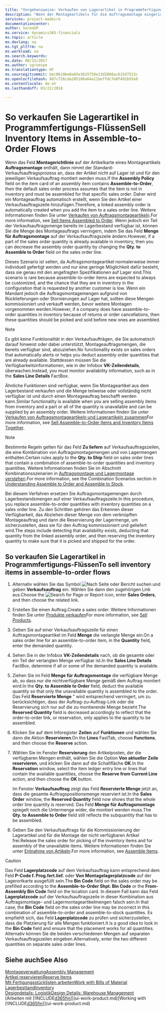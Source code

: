 ```yaml
---
title: "Vorgehensweise: Verkaufen von Lagerartikel in Programmfertigungs-Flüssen | Microsoft Docs"
description: "Wenn der Montageartikels für die Auftragsmontage eingerichtet ist, dann nimmt der Standard-Verkaufsauftragsprozess an, dass der Artikel nicht auf Lager ist und für den jeweiligen Verkaufsauftrag montiert werden muss. Daher wird ein Montageauftrag automatisch erstellt, wenn Sie den Artikel einer Verkaufsauftragszeile hinzufügen."
services: project-madeira
documentationcenter: 
author: SorenGP
ms.service: dynamics365-financials
ms.topic: article
ms.devlang: na
ms.tgt_pltfrm: na
ms.workload: na
ms.search.keywords: 
ms.date: 08/15/2017
ms.author: sgroespe
ms.translationtype: HT
ms.sourcegitcommit: bec0619be0a65e3625759e13d2866ac615d7513c
ms.openlocfilehash: 8d7c726cda285100a64a11beffdc7e0f492b93a9
ms.contentlocale: de-at
ms.lasthandoff: 03/22/2018

---
```

# <a name="sell-inventory-items-in-assemble-to-order-flows"></a><span data-ttu-id="8b74e-104">So verkaufen Sie Lagerartikel in Programmfertigungs-Flüssen</span><span class="sxs-lookup"><span data-stu-id="8b74e-104">Sell Inventory Items in Assemble-to-Order Flows</span></span>
<span data-ttu-id="8b74e-105">Wenn das Feld **Montagerichtlinie** auf der Artikelkarte eines Montageartikels **Auftragsmontage** enthält, dann nimmt der Standard-Verkaufsauftragsprozess an, dass der Artikel nicht auf Lager ist und für den jeweiligen Verkaufsauftrag montiert werden muss.</span><span class="sxs-lookup"><span data-stu-id="8b74e-105">If the **Assembly Policy** field on the item card of an assembly item contains **Assemble-to-Order**, then the default sales order process assumes that the item is not in inventory and must be assembled for that specific sales order.</span></span> <span data-ttu-id="8b74e-106">Daher wird ein Montageauftrag automatisch erstellt, wenn Sie den Artikel einer Verkaufsauftragszeile hinzufügen.</span><span class="sxs-lookup"><span data-stu-id="8b74e-106">Therefore, a linked assembly order is automatically created when you add the item to a sales order line.</span></span> <span data-ttu-id="8b74e-107">Weitere Informationen finden Sie unter [Verkaufen von Auftragsmontageartikeln](assembly-how-to-sell-items-assembled-to-order.md).</span><span class="sxs-lookup"><span data-stu-id="8b74e-107">For more information, see [Sell Items Assembled to Order](assembly-how-to-sell-items-assembled-to-order.md).</span></span> <span data-ttu-id="8b74e-108">Wenn jedoch ein Teil der Verkaufsauftragsmenge bereits im Lagerbestand verfügbar ist, können Sie die Menge des Montageauftrags verringern, indem Sie das Feld **Menge für Auftragsmontage** auf der Verkaufsauftragszeile ändern.</span><span class="sxs-lookup"><span data-stu-id="8b74e-108">However, if a part of the sales order quantity is already available in inventory, then you can decrease the assembly order quantity by changing the **Qty. to Assemble to Order** field on the sales order line.</span></span>  

<span data-ttu-id="8b74e-109">Dieses Szenario ist selten, da Auftragsmontageartikel normalerweise immer individuell gefertigt werden und nur eine geringe Möglichkeit dafür besteht, dass sie genau mit den angefragten Spezifikationen auf Lager sind.</span><span class="sxs-lookup"><span data-stu-id="8b74e-109">This scenario is rare because assemble-to-order items are expected to always be customized, and the chance that they are in inventory in the configuration that is requested by another customer is low.</span></span> <span data-ttu-id="8b74e-110">Wenn ein Mandant jedoch die Auftragsmontagemengen aufgrund von Rücklieferungen oder Stornierungen auf Lager hat, sollten diese Mengen kommissioniert und verkauft werden, bevor weitere Montagen vorgenommen werden.</span><span class="sxs-lookup"><span data-stu-id="8b74e-110">However, if a company does have assemble-to-order quantities in inventory because of returns or order cancellations, then these quantities should be picked and sold before new ones are assembled.</span></span>  

> [!NOTE]  
>  <span data-ttu-id="8b74e-111">Es gibt keine Funktionalität in den Verkaufsaufträgen, die Sie automatisch darauf hinweist oder dabei unterstützt, Montageauftragsmengen, die bereits verfügbar sind, abzuziehen.</span><span class="sxs-lookup"><span data-stu-id="8b74e-111">No functionality exists on sales orders that automatically alerts or helps you deduct assembly order quantities that are already available.</span></span> <span data-ttu-id="8b74e-112">Stattdessen müssen Sie die Verfügbarkeitsinformationen, wie in der Infobox **VK-Zeilendetails**, überwachen.</span><span class="sxs-lookup"><span data-stu-id="8b74e-112">Instead, you must monitor availability information, such as in the **Sales Line Details** FactBox.</span></span>  

<span data-ttu-id="8b74e-113">Ähnliche Funktionen sind verfügbar, wenn Sie Montageartikel aus dem Lagerbestand verkaufen und die Menge teilweise oder vollständig nicht verfügbar ist und durch einen Montageauftrag beschafft werden kann.</span><span class="sxs-lookup"><span data-stu-id="8b74e-113">Similar functionality is available when you are selling assembly items from inventory and a part or all of the quantity is unavailable and can be supplied by an assembly order.</span></span> <span data-ttu-id="8b74e-114">Weitere Informationen finden Sie unter [Verkaufen von Auftragsmontageartikeln und Lagerartikeln zusammen](assembly-how-to-sell-assemble-to-order-items-and-inventory-items-together.md)</span><span class="sxs-lookup"><span data-stu-id="8b74e-114">For more information, see [Sell Assemble-to-Order Items and Inventory Items Together](assembly-how-to-sell-assemble-to-order-items-and-inventory-items-together.md).</span></span>  

> [!NOTE]  
>  <span data-ttu-id="8b74e-115">Bestimmte Regeln gelten für das Feld **Zu liefern** auf Verkaufsauftragszeilen, die eine Kombination von Auftragsmontagemengen und von Lagermengen enthalten.</span><span class="sxs-lookup"><span data-stu-id="8b74e-115">Certain rules apply to the **Qty. to Ship** field on sales order lines that contain a combination of assemble-to-order quantities and inventory quantities.</span></span> <span data-ttu-id="8b74e-116">Weitere Informationen finden Sie im Abschnitt Kombinationsszenarien in [Auftragsmontage und Lagermontage verstehen](assembly-assemble-to-order-or-assemble-to-stock.md).</span><span class="sxs-lookup"><span data-stu-id="8b74e-116">For more information, see the Combination Scenarios section in [Understanding Assemble to Order and Assemble to Stock](assembly-assemble-to-order-or-assemble-to-stock.md).</span></span>  

<span data-ttu-id="8b74e-117">Bei diesem Verfahren ersetzen Sie Auftragsmontagemengen durch Lagerbestandsmengen auf einer Verkaufsauftragszeile.</span><span class="sxs-lookup"><span data-stu-id="8b74e-117">In this procedure, you replace assemble-to-order quantities with inventory quantities on a sales order line.</span></span> <span data-ttu-id="8b74e-118">Zu den Schritten gehören das Erkennen dieser Verfügbarkeit, das Abziehen dieser Menge von dem verknüpften Montageauftrag und dann die Reservierung der Lagermenge, um sicherzustellen, dass sie für den Auftrag kommissioniert und geliefert wird.</span><span class="sxs-lookup"><span data-stu-id="8b74e-118">The steps include detecting that availability exists, deducting that quantity from the linked assembly order, and then reserving the inventory quantity to make sure that it is picked and shipped for the order.</span></span>  

## <a name="to-sell-inventory-items-in-assemble-to-order-flows"></a><span data-ttu-id="8b74e-119">So verkaufen Sie Lagerartikel in Programmfertigungs-Flüssen</span><span class="sxs-lookup"><span data-stu-id="8b74e-119">To sell inventory items in assemble-to-order flows</span></span>  
1.  <span data-ttu-id="8b74e-120">Alternativ wählen Sie das Symbol ![Nach Seite oder Bericht suchen](media/ui-search/search_small.png "Nach Seite oder Bericht suchen") und geben **Verkaufsauftrag** ein. Wählen Sie dann den zugehörigen Link aus.</span><span class="sxs-lookup"><span data-stu-id="8b74e-120">Choose the ![Search for Page or Report](media/ui-search/search_small.png "Search for Page or Report icon") icon, enter **Sales Orders**, and then choose the related link.</span></span>  
2.  <span data-ttu-id="8b74e-121">Erstellen Sie einen Auftrag.</span><span class="sxs-lookup"><span data-stu-id="8b74e-121">Create a sales order.</span></span> <span data-ttu-id="8b74e-122">Weitere Informationen finden Sie unter [Produkte verkaufen](sales-how-sell-products.md)</span><span class="sxs-lookup"><span data-stu-id="8b74e-122">For more information, see [Sell Products](sales-how-sell-products.md).</span></span>  
3.  <span data-ttu-id="8b74e-123">Geben Sie auf einer Verkaufsauftragszeile für einen Auftragsmontageartikel im Feld **Menge** die verlangte Menge ein.</span><span class="sxs-lookup"><span data-stu-id="8b74e-123">On a sales order line for an assemble-to-order item, in the **Quantity** field, enter the demanded quantity.</span></span>  
4.  <span data-ttu-id="8b74e-124">Sehen Sie in der Infobox **VK-Zeilendetails** nach, ob die gesamte oder ein Teil der verlangten Menge verfügbar ist.</span><span class="sxs-lookup"><span data-stu-id="8b74e-124">In the **Sales Line Details** FactBox, determine if all or some of the demanded quantity is available.</span></span>  
5.  <span data-ttu-id="8b74e-125">Ziehen Sie im Feld **Menge für Auftragsmontage** die verfügbare Menge ab, so dass nur die nichtverfügbare Menge gemäß dem Auftrag montiert wird.</span><span class="sxs-lookup"><span data-stu-id="8b74e-125">In the **Qty. to Assemble to Order** field, deduct the available quantity so that only the unavailable quantity is assembled to the order.</span></span> <span data-ttu-id="8b74e-126">Das Feld **Reservierte Menge** " wird entsprechend verringert, um zu berücksichtigen, dass der Auftrag-zu-Auftrag-Link oder die Reservierung sich nur auf die zu montierende Menge bezieht.</span><span class="sxs-lookup"><span data-stu-id="8b74e-126">The **Reserved Quantity** field is decreased accordingly to reflect that the order-to-order link, or reservation, only applies to the quantity to be assembled.</span></span>  
6.  <span data-ttu-id="8b74e-127">Klicken Sie auf dem Inforegister **Zeilen** auf **Funktionen** und wählen Sie dann die Aktion **Reservieren**.</span><span class="sxs-lookup"><span data-stu-id="8b74e-127">On the **Lines** FastTab, choose **Functions**, and then choose the **Reserve** action.</span></span>  
7.  <span data-ttu-id="8b74e-128">Wählen Sie im Fenster **Reservierung** den Artikelposten, der die verfügbaren Mengen enthält, wählen Sie die Option **Von aktueller Zeile reservieren**, und klicken Sie dann auf die Schaltfläche **OK**.</span><span class="sxs-lookup"><span data-stu-id="8b74e-128">In the **Reservation** window, select the item ledger entry line or lines that contain the available quantities, choose the **Reserve from Current Line** action, and then choose the **OK** button.</span></span>  

    <span data-ttu-id="8b74e-129">Im Fenster **Verkaufsauftrag** zeigt das Feld **Reservierte Menge** jetzt an, dass die gesamte Auftragspositionsmenge reserviert ist.</span><span class="sxs-lookup"><span data-stu-id="8b74e-129">In the **Sales Order** window, the **Reserved Quantity** field now shows that the whole order line quantity is reserved.</span></span> <span data-ttu-id="8b74e-130">Das Feld **Menge für Auftragsmontage** spiegelt noch die Untermenge wider, die montiert werden muss.</span><span class="sxs-lookup"><span data-stu-id="8b74e-130">The **Qty. to Assemble to Order** field still reflects the subquantity that has to be assembled.</span></span>  

8.  <span data-ttu-id="8b74e-131">Geben Sie den Verkaufsauftrags für die Kommissionierung der Lagerartikel und für die Montage der nicht verfügbaren Artikel frei.</span><span class="sxs-lookup"><span data-stu-id="8b74e-131">Release the sales order for picking of the inventory items and for assembly of the unavailable items.</span></span> <span data-ttu-id="8b74e-132">Weitere Informationen finden Sie unter [Entnahme von Artikeln](assembly-how-to-assemble-items.md).</span><span class="sxs-lookup"><span data-stu-id="8b74e-132">For more information, see [Assemble Items](assembly-how-to-assemble-items.md).</span></span>  

> [!CAUTION]  
>  <span data-ttu-id="8b74e-133">Das Feld **Lagerplatzcode** auf dem Verkaufsauftrag kann entsprechend dem Feld **P-Code f. Prog.fert.lief.** oder **Von Montagelagerplatzcode** auf der Lagerortkarte ausgefüllt sein.</span><span class="sxs-lookup"><span data-stu-id="8b74e-133">The **Bin Code** field on the sales order may be prefilled according to the **Assemble-to-Order Shpt. Bin Code** or the **From-Assembly Bin Code** field on the location card.</span></span> <span data-ttu-id="8b74e-134">In diesem Fall kann das Feld **Lagerplatzcode** auf der Verkaufsauftragszeile in dieser Kombination aus Auftragsmontage- und Lagermontageartikelmengen falsch sein.</span><span class="sxs-lookup"><span data-stu-id="8b74e-134">In that case, the **Bin Code** field on the sales order line may be incorrect in this combination of assemble-to-order and assemble-to-stock quantities.</span></span> <span data-ttu-id="8b74e-135">Es empfiehlt sich, das Feld **Lagerplatzcode** zu prüfen und sicherzustellen, dass die Platzierung für alle Mengen funktioniert.</span><span class="sxs-lookup"><span data-stu-id="8b74e-135">It is a good idea to look in the **Bin Code** field and ensure that the placement works for all quantities.</span></span> <span data-ttu-id="8b74e-136">Alternativ können Sie die beiden verschiedenen Mengen auf separaten Verkaufsauftragszeilen eingeben.</span><span class="sxs-lookup"><span data-stu-id="8b74e-136">Alternatively, enter the two different quantities on separate sales order lines.</span></span>  

## <a name="see-also"></a><span data-ttu-id="8b74e-137">Siehe auch</span><span class="sxs-lookup"><span data-stu-id="8b74e-137">See Also</span></span>  
[<span data-ttu-id="8b74e-138">Montageverwaltung</span><span class="sxs-lookup"><span data-stu-id="8b74e-138">Assembly Management</span></span>](assembly-assemble-items.md)  
[<span data-ttu-id="8b74e-139">Artikel reservieren</span><span class="sxs-lookup"><span data-stu-id="8b74e-139">Reserve Items</span></span>](inventory-how-to-reserve-items.md)  
[<span data-ttu-id="8b74e-140">Mit Fertigungsstücklisten arbeiten</span><span class="sxs-lookup"><span data-stu-id="8b74e-140">Work with Bills of Material</span></span>](inventory-how-work-BOMs.md)  
[<span data-ttu-id="8b74e-141">Lagerbesttand</span><span class="sxs-lookup"><span data-stu-id="8b74e-141">Inventory</span></span>](inventory-manage-inventory.md)  
[<span data-ttu-id="8b74e-142">Designdetails: Logistik</span><span class="sxs-lookup"><span data-stu-id="8b74e-142">Design Details: Warehouse Management</span></span>](design-details-warehouse-management.md)  
<span data-ttu-id="8b74e-143">[Arbeiten mit [!INCLUDE[d365fin](includes/d365fin_md.md)]](ui-work-product.md)</span><span class="sxs-lookup"><span data-stu-id="8b74e-143">[Working with [!INCLUDE[d365fin](includes/d365fin_md.md)]](ui-work-product.md)</span></span>

